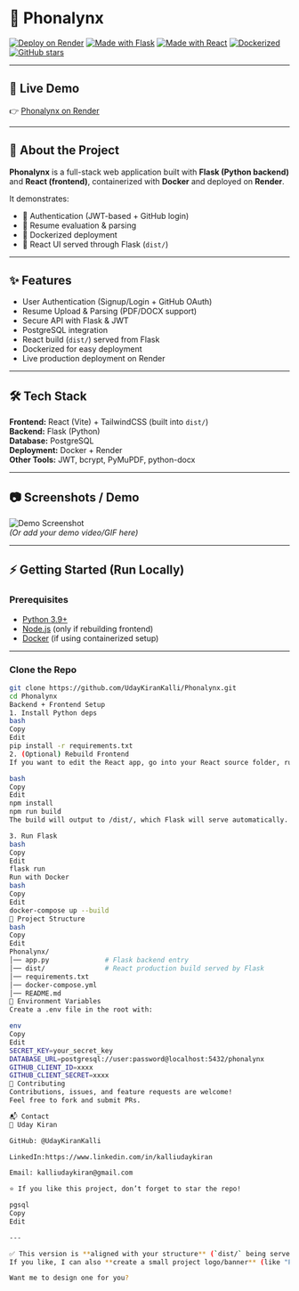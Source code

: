 # 📱 Phonalynx

[![Deploy on Render](https://img.shields.io/badge/Deployed%20on-Render-blue?logo=render)](https://phonalynx.onrender.com/)
[![Made with Flask](https://img.shields.io/badge/Made%20with-Flask-green?logo=flask)](https://flask.palletsprojects.com/)
[![Made with React](https://img.shields.io/badge/Made%20with-React-61DAFB?logo=react)](https://react.dev/)
[![Dockerized](https://img.shields.io/badge/Containerized-Docker-blue?logo=docker)](https://www.docker.com/)
[![GitHub stars](https://img.shields.io/github/stars/UdayKiranKalli/Phonalynx?style=social)](https://github.com/UdayKiranKalli/Phonalynx/stargazers)

---

## 🚀 Live Demo
👉 [Phonalynx on Render](https://phonalynx.onrender.com/)

---

## 📌 About the Project
**Phonalynx** is a full-stack web application built with **Flask (Python backend)** and **React (frontend)**, containerized with **Docker** and deployed on **Render**.  

It demonstrates:
- 🔐 Authentication (JWT-based + GitHub login)  
- 📂 Resume evaluation & parsing  
- 🐳 Dockerized deployment  
- 🎨 React UI served through Flask (`dist/`)  

---

## ✨ Features
- User Authentication (Signup/Login + GitHub OAuth)  
- Resume Upload & Parsing (PDF/DOCX support)  
- Secure API with Flask & JWT  
- PostgreSQL integration  
- React build (`dist/`) served from Flask  
- Dockerized for easy deployment  
- Live production deployment on Render  

---

## 🛠️ Tech Stack
**Frontend:** React (Vite) + TailwindCSS (built into `dist/`)  
**Backend:** Flask (Python)  
**Database:** PostgreSQL  
**Deployment:** Docker + Render  
**Other Tools:** JWT, bcrypt, PyMuPDF, python-docx  

---

## 📷 Screenshots / Demo
![Demo Screenshot](docs/demo.png)  
*(Or add your demo video/GIF here)*  

---

## ⚡ Getting Started (Run Locally)

### Prerequisites
- [Python 3.9+](https://www.python.org/downloads/)
- [Node.js](https://nodejs.org/en/download/) (only if rebuilding frontend)
- [Docker](https://docs.docker.com/get-docker/) (if using containerized setup)

---

### Clone the Repo
```bash
git clone https://github.com/UdayKiranKalli/Phonalynx.git
cd Phonalynx
Backend + Frontend Setup
1. Install Python deps
bash
Copy
Edit
pip install -r requirements.txt
2. (Optional) Rebuild Frontend
If you want to edit the React app, go into your React source folder, run:

bash
Copy
Edit
npm install
npm run build
The build will output to /dist/, which Flask will serve automatically.

3. Run Flask
bash
Copy
Edit
flask run
Run with Docker
bash
Copy
Edit
docker-compose up --build
📁 Project Structure
bash
Copy
Edit
Phonalynx/
│── app.py              # Flask backend entry
│── dist/               # React production build served by Flask
│── requirements.txt
│── docker-compose.yml
│── README.md
🔑 Environment Variables
Create a .env file in the root with:

env
Copy
Edit
SECRET_KEY=your_secret_key
DATABASE_URL=postgresql://user:password@localhost:5432/phonalynx
GITHUB_CLIENT_ID=xxxx
GITHUB_CLIENT_SECRET=xxxx
🤝 Contributing
Contributions, issues, and feature requests are welcome!
Feel free to fork and submit PRs.

📬 Contact
👤 Uday Kiran

GitHub: @UdayKiranKalli

LinkedIn:https://www.linkedin.com/in/kalliudaykiran

Email: kalliudaykiran@gmail.com

⭐ If you like this project, don’t forget to star the repo!

pgsql
Copy
Edit

---

✅ This version is **aligned with your structure** (`dist/` being served by Flask).  
If you like, I can also **create a small project logo/banner** (like "Phonalynx — Flask + React + Docker") for your GitHub top section so it looks even more professional.  

Want me to design one for you?
